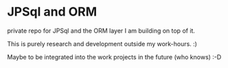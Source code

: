 # JPSql and ORM

private repo for JPSql and the ORM layer I am building on top of it.

This is purely research and development outside my work-hours. :)

Maybe to be integrated into the work projects in the future (who knows) :-D
